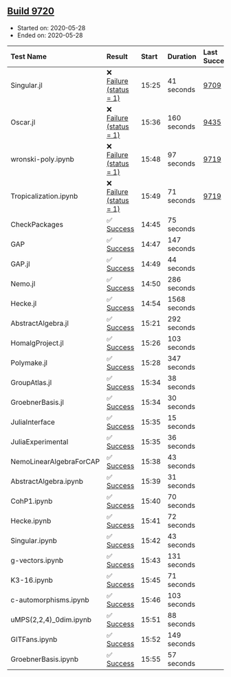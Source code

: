## [Build 9720](https://oscarci.mathematik.uni-kl.de/job/oscar/9720/)

* Started on: 2020-05-28
* Ended on: 2020-05-28

| Test Name    | Result | Start | Duration | Last Success | First Failure |
|:-------------|:-------|:------|:---------|:-------------|:--------------|
| Singular.jl | ❌ [Failure (status = 1)](https://oscarci.mathematik.uni-kl.de/job/oscar/9720/artifact/logs/build-9720/Singular.jl.log) | 15:25 | 41 seconds | [9709](https://oscarci.mathematik.uni-kl.de/job/oscar/9709/) | [9710](https://oscarci.mathematik.uni-kl.de/job/oscar/9710/) |
| Oscar.jl | ❌ [Failure (status = 1)](https://oscarci.mathematik.uni-kl.de/job/oscar/9720/artifact/logs/build-9720/Oscar.jl.log) | 15:36 | 160 seconds | [9435](https://oscarci.mathematik.uni-kl.de/job/oscar/9435/) | [9436](https://oscarci.mathematik.uni-kl.de/job/oscar/9436/) |
| wronski-poly.ipynb | ❌ [Failure (status = 1)](https://oscarci.mathematik.uni-kl.de/job/oscar/9720/artifact/logs/build-9720/wronski-poly.ipynb.log) | 15:48 | 97 seconds | [9719](https://oscarci.mathematik.uni-kl.de/job/oscar/9719/) | [9720](https://oscarci.mathematik.uni-kl.de/job/oscar/9720/) |
| Tropicalization.ipynb | ❌ [Failure (status = 1)](https://oscarci.mathematik.uni-kl.de/job/oscar/9720/artifact/logs/build-9720/Tropicalization.ipynb.log) | 15:49 | 71 seconds | [9719](https://oscarci.mathematik.uni-kl.de/job/oscar/9719/) | [9720](https://oscarci.mathematik.uni-kl.de/job/oscar/9720/) |
| CheckPackages | ✅ [Success](https://oscarci.mathematik.uni-kl.de/job/oscar/9720/artifact/logs/build-9720/CheckPackages.log) | 14:45 | 75 seconds |  |  |
| GAP | ✅ [Success](https://oscarci.mathematik.uni-kl.de/job/oscar/9720/artifact/logs/build-9720/GAP.log) | 14:47 | 147 seconds |  |  |
| GAP.jl | ✅ [Success](https://oscarci.mathematik.uni-kl.de/job/oscar/9720/artifact/logs/build-9720/GAP.jl.log) | 14:49 | 44 seconds |  |  |
| Nemo.jl | ✅ [Success](https://oscarci.mathematik.uni-kl.de/job/oscar/9720/artifact/logs/build-9720/Nemo.jl.log) | 14:50 | 286 seconds |  |  |
| Hecke.jl | ✅ [Success](https://oscarci.mathematik.uni-kl.de/job/oscar/9720/artifact/logs/build-9720/Hecke.jl.log) | 14:54 | 1568 seconds |  |  |
| AbstractAlgebra.jl | ✅ [Success](https://oscarci.mathematik.uni-kl.de/job/oscar/9720/artifact/logs/build-9720/AbstractAlgebra.jl.log) | 15:21 | 292 seconds |  |  |
| HomalgProject.jl | ✅ [Success](https://oscarci.mathematik.uni-kl.de/job/oscar/9720/artifact/logs/build-9720/HomalgProject.jl.log) | 15:26 | 103 seconds |  |  |
| Polymake.jl | ✅ [Success](https://oscarci.mathematik.uni-kl.de/job/oscar/9720/artifact/logs/build-9720/Polymake.jl.log) | 15:28 | 347 seconds |  |  |
| GroupAtlas.jl | ✅ [Success](https://oscarci.mathematik.uni-kl.de/job/oscar/9720/artifact/logs/build-9720/GroupAtlas.jl.log) | 15:34 | 38 seconds |  |  |
| GroebnerBasis.jl | ✅ [Success](https://oscarci.mathematik.uni-kl.de/job/oscar/9720/artifact/logs/build-9720/GroebnerBasis.jl.log) | 15:34 | 30 seconds |  |  |
| JuliaInterface | ✅ [Success](https://oscarci.mathematik.uni-kl.de/job/oscar/9720/artifact/logs/build-9720/JuliaInterface.log) | 15:35 | 15 seconds |  |  |
| JuliaExperimental | ✅ [Success](https://oscarci.mathematik.uni-kl.de/job/oscar/9720/artifact/logs/build-9720/JuliaExperimental.log) | 15:35 | 36 seconds |  |  |
| NemoLinearAlgebraForCAP | ✅ [Success](https://oscarci.mathematik.uni-kl.de/job/oscar/9720/artifact/logs/build-9720/NemoLinearAlgebraForCAP.log) | 15:38 | 43 seconds |  |  |
| AbstractAlgebra.ipynb | ✅ [Success](https://oscarci.mathematik.uni-kl.de/job/oscar/9720/artifact/logs/build-9720/AbstractAlgebra.ipynb.log) | 15:39 | 31 seconds |  |  |
| CohP1.ipynb | ✅ [Success](https://oscarci.mathematik.uni-kl.de/job/oscar/9720/artifact/logs/build-9720/CohP1.ipynb.log) | 15:40 | 70 seconds |  |  |
| Hecke.ipynb | ✅ [Success](https://oscarci.mathematik.uni-kl.de/job/oscar/9720/artifact/logs/build-9720/Hecke.ipynb.log) | 15:41 | 72 seconds |  |  |
| Singular.ipynb | ✅ [Success](https://oscarci.mathematik.uni-kl.de/job/oscar/9720/artifact/logs/build-9720/Singular.ipynb.log) | 15:42 | 43 seconds |  |  |
| g-vectors.ipynb | ✅ [Success](https://oscarci.mathematik.uni-kl.de/job/oscar/9720/artifact/logs/build-9720/g-vectors.ipynb.log) | 15:43 | 131 seconds |  |  |
| K3-16.ipynb | ✅ [Success](https://oscarci.mathematik.uni-kl.de/job/oscar/9720/artifact/logs/build-9720/K3-16.ipynb.log) | 15:45 | 71 seconds |  |  |
| c-automorphisms.ipynb | ✅ [Success](https://oscarci.mathematik.uni-kl.de/job/oscar/9720/artifact/logs/build-9720/c-automorphisms.ipynb.log) | 15:46 | 103 seconds |  |  |
| uMPS(2,2,4)_0dim.ipynb | ✅ [Success](https://oscarci.mathematik.uni-kl.de/job/oscar/9720/artifact/logs/build-9720/uMPS-2-2-4-_0dim.ipynb.log) | 15:51 | 88 seconds |  |  |
| GITFans.ipynb | ✅ [Success](https://oscarci.mathematik.uni-kl.de/job/oscar/9720/artifact/logs/build-9720/GITFans.ipynb.log) | 15:52 | 149 seconds |  |  |
| GroebnerBasis.ipynb | ✅ [Success](https://oscarci.mathematik.uni-kl.de/job/oscar/9720/artifact/logs/build-9720/GroebnerBasis.ipynb.log) | 15:55 | 57 seconds |  |  |
